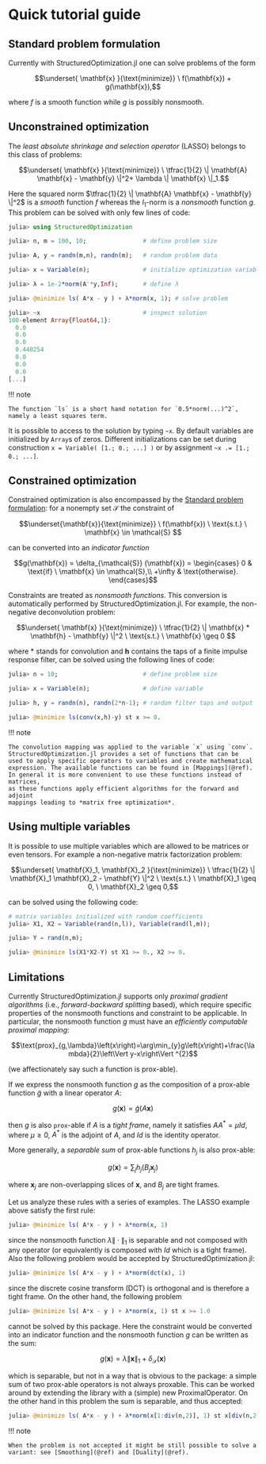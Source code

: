 # Quick tutorial guide

## Standard problem formulation

Currently with StructuredOptimization.jl one can solve problems of the form

```math
\underset{ \mathbf{x} }{\text{minimize}} \ f(\mathbf{x}) + g(\mathbf{x}),
```

where $f$ is a smooth function while $g$ is possibly nonsmooth.

## Unconstrained optimization

The *least absolute shrinkage and selection operator* (LASSO) belongs to this class of problems:

```math
\underset{ \mathbf{x} }{\text{minimize}} \ \tfrac{1}{2} \| \mathbf{A} \mathbf{x} - \mathbf{y} \|^2+ \lambda \| \mathbf{x} \|_1.
```

Here the squared norm $\tfrac{1}{2} \| \mathbf{A} \mathbf{x} - \mathbf{y} \|^2$ is a *smooth* function $f$ whereas the $l_1$-norm is a *nonsmooth* function $g$. This problem can be solved with only few lines of code:

```julia
julia> using StructuredOptimization

julia> n, m = 100, 10;                # define problem size

julia> A, y = randn(m,n), randn(m);   # random problem data

julia> x = Variable(n);               # initialize optimization variable

julia> λ = 1e-2*norm(A'*y,Inf);       # define λ    

julia> @minimize ls( A*x - y ) + λ*norm(x, 1); # solve problem

julia> ~x                             # inspect solution
100-element Array{Float64,1}:
  0.0
  0.0
  0.0
  0.440254
  0.0
  0.0
  0.0
[...]
```

!!! note

    The function `ls` is a short hand notation for `0.5*norm(...)^2`, namely a least squares term.


It is possible to access to the solution by typing `~x`.
By default variables are initialized by `Array`s of zeros.
Different initializations can be set during construction `x = Variable( [1.; 0.; ...] )` or by assignment `~x .= [1.; 0.; ...]`.

## Constrained optimization

Constrained optimization is also encompassed by the [Standard problem formulation](@ref): for a nonempty set $\mathcal{S}$ the constraint of

```math
\underset{\mathbf{x}}{\text{minimize}} \ 
f(\mathbf{x}) \ 
\text{s.t.} \ 
\mathbf{x} \in \mathcal{S} 
```

can be converted into an *indicator function*

```math
g(\mathbf{x}) = \delta_{\mathcal{S}} (\mathbf{x}) =  \begin{cases}
    0       & \text{if} \ \mathbf{x} \in \mathcal{S},\\
    +\infty & \text{otherwise}.
    \end{cases}
```

Constraints are treated as *nonsmooth functions*.
This conversion is automatically performed by StructuredOptimization.jl.
For example, the non-negative deconvolution problem:

```math
\underset{ \mathbf{x} }{\text{minimize}} \ 
\tfrac{1}{2} \| \mathbf{x} * \mathbf{h} - \mathbf{y} \|^2 \ 
\text{s.t.} \ 
\mathbf{x} \geq 0 
```

where $*$ stands for convolution and $\mathbf{h}$ contains the taps of a finite impulse response filter,
can be solved using the following lines of code:

```julia
julia> n = 10;                        # define problem size

julia> x = Variable(n);               # define variable

julia> h, y = randn(n), randn(2*n-1); # random filter taps and output

julia> @minimize ls(conv(x,h)-y) st x >= 0.

```

!!! note

    The convolution mapping was applied to the variable `x` using `conv`.
    StructuredOptimization.jl provides a set of functions that can be
    used to apply specific operators to variables and create mathematical
    expression. The available functions can be found in [Mappings](@ref).
    In general it is more convenient to use these functions instead of matrices,
    as these functions apply efficient algorithms for the forward and adjoint
    mappings leading to *matrix free optimization*.

## Using multiple variables

It is possible to use multiple variables which are allowed to be matrices or even tensors. For example a non-negative matrix factorization problem:

```math
\underset{ \mathbf{X}_1, \mathbf{X}_2  }{\text{minimize}} \ 
\tfrac{1}{2} \| \mathbf{X}_1 \mathbf{X}_2 - \mathbf{Y} \|^2 \ 
\text{s.t.} \ 
\mathbf{X}_1 \geq 0, \ \mathbf{X}_2 \geq 0,
```

can be solved using the following code:

```julia
# matrix variables initialized with random coefficients
julia> X1, X2 = Variable(rand(n,l)), Variable(rand(l,m));

julia> Y = rand(n,m);

julia> @minimize ls(X1*X2-Y) st X1 >= 0., X2 >= 0.

```

## Limitations

Currently StructuredOptimization.jl supports only *proximal gradient algorithms* (i.e., *forward-backward splitting* based), which require specific properties of the nonsmooth functions and constraint to be applicable. In particular, the nonsmooth function $g$ must have an *efficiently computable proximal mapping*: 
 
```math
\text{prox}_{g,\lambda}\left(x\right)=\arg\min_{y}g\left(x\right)+\frac{\lambda}{2}\left\Vert y-x\right\Vert ^{2}
```

(we affectionately say such a function is prox-able).
 
If we express the nonsmooth function $g$ as the composition of
a prox-able function $\tilde{g}$ with a linear operator $A$:

```math
g(\mathbf{x}) =
\tilde{g}(A \mathbf{x})
```

then $g$ is also `prox`-able if $A$ is a *tight frame*, namely it satisfies $A A^* = \mu Id$, where $\mu \geq 0$, $A^*$ is the adjoint of $A$, and $Id$ is the identity operator.

More generally, a *separable sum* of prox-able functions $h_j$ is also prox-able:

```math
g(\mathbf{x}) =
\sum_j h_j (B_j \mathbf{x}_j)
```

where $\mathbf{x}_j$ are non-overlapping slices of $\mathbf{x}$, and $B_j$ are tight frames.

Let us analyze these rules with a series of examples.
The LASSO example above satisfy the first rule:

```julia
julia> @minimize ls( A*x - y ) + λ*norm(x, 1)
```

since the nonsmooth function $\lambda \| \cdot \|_1$ is separable and not composed with any operator (or equivalently is composed with $Id$ which is a tight frame).
Also the following problem would be accepted by StructuredOptimization.jl:

```julia
julia> @minimize ls( A*x - y ) + λ*norm(dct(x), 1)
```

since the discrete cosine transform (DCT) is orthogonal and is therefore a tight frame. On the other hand, the following problem

```julia
julia> @minimize ls( A*x - y ) + λ*norm(x, 1) st x >= 1.0
```

cannot be solved by this package. Here the constraint would be converted into an indicator function and the nonsmooth function $g$ can be written as the sum:

```math
g(\mathbf{x}) =\lambda \| \mathbf{x} \|_1 + \delta_{\mathcal{S}} (\mathbf{x})
```

which is separable, but not in a way that is obvious to the package: a simple sum of two prox-able operators is not always proxable. 
This can be worked around by extending the library with a (simple) new ProximalOperator. 
On the other hand in this problem the sum is separable, and thus accepted:

```julia
julia> @minimize ls( A*x - y ) + λ*norm(x[1:div(n,2)], 1) st x[div(n,2)+1:n] >= 1.0
```

!!! note

    When the problem is not accepted it might be still possible to solve a variant: see [Smoothing](@ref) and [Duality](@ref).
